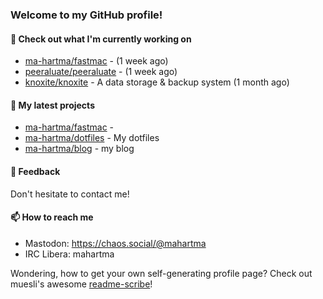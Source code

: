 ### Welcome to my GitHub profile!

#### 🔭 Check out what I'm currently working on

- [ma-hartma/fastmac](https://github.com/ma-hartma/fastmac) -  (1 week ago)
- [peeraluate/peeraluate](https://github.com/peeraluate/peeraluate) -  (1 week ago)
- [knoxite/knoxite](https://github.com/knoxite/knoxite) - A data storage &amp; backup system (1 month ago)

#### 🌱 My latest projects

- [ma-hartma/fastmac](https://github.com/ma-hartma/fastmac) - 
- [ma-hartma/dotfiles](https://github.com/ma-hartma/dotfiles) - My dotfiles
- [ma-hartma/blog](https://github.com/ma-hartma/blog) - my blog

#### 💬 Feedback

Don't hesitate to contact me!

#### 📫 How to reach me

- Mastodon: https://chaos.social/@mahartma
- IRC Libera: mahartma

Wondering, how to get your own self-generating profile page? 
Check out muesli's awesome [readme-scribe](https://github.com/muesli/readme-scribe)!

